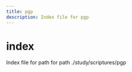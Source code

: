 ```yaml
---
title: pgp
description: Index file for pgp
---
```


# index

Index file for path for path ./study/scriptures/pgp
